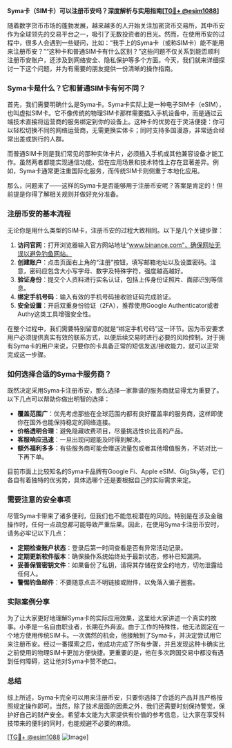 **Syma卡（SIM卡）可以注册币安吗？深度解析与实用指南[[TG💪+ @esim1088](https://t.me/s/esim1088)]**

随着数字货币市场的蓬勃发展，越来越多的人开始关注加密货币交易所，其中币安作为全球领先的交易平台之一，吸引了无数投资者的目光。然而，在使用币安的过程中，很多人会遇到一些疑问，比如：“我手上的Syma卡（或称SIM卡）能不能用来注册币安？”“这种卡和普通SIM卡有什么区别？”这些问题不仅关系到能否顺利注册币安账户，还涉及到网络安全、隐私保护等多个方面。今天，我们就来详细探讨一下这个问题，并为有需要的朋友提供一份清晰的操作指南。

### Syma卡是什么？它和普通SIM卡有何不同？

首先，我们需要明确什么是Syma卡。Syma卡实际上是一种电子SIM卡（eSIM），也叫虚拟SIM卡。它不像传统的物理SIM卡那样需要插入手机设备中，而是通过云端技术直接将运营商的服务绑定到你的设备上。这种卡的优势在于灵活便捷：你可以轻松切换不同的网络运营商，无需更换实体卡；同时支持多国漫游，非常适合经常出差或旅行的人群。

而普通SIM卡则是我们常见的那种实体卡片，必须插入手机或其他兼容设备才能工作。虽然两者都能实现通信功能，但在应用场景和技术特性上存在显著差异。例如，Syma卡通常更注重国际化服务，而传统SIM卡则侧重于本地化应用。

那么，问题来了——这样的Syma卡是否能够用于注册币安呢？答案是肯定的！但前提是你得了解相关规则并做好充分准备。

### 注册币安的基本流程

无论你是用什么类型的SIM卡，注册币安的过程大致相同。以下是几个关键步骤：

1. **访问官网**：打开浏览器输入官方网站地址“www.binance.com”，确保网址无误以避免钓鱼网站。
2. **创建账户**：点击页面右上角的“注册”按钮，填写邮箱地址以及设置密码。注意，密码应包含大小写字母、数字及特殊字符，强度越高越好。
3. **验证身份**：提交个人资料进行实名认证，包括上传身份证照片、面部识别等信息。
4. **绑定手机号码**：输入有效的手机号码接收验证码完成验证。
5. **安全设置**：开启双重身份验证（2FA），推荐使用Google Authenticator或者Authy这类工具增强安全性。

在整个过程中，我们需要特别留意的就是“绑定手机号码”这一环节。因为币安要求用户必须提供真实有效的联系方式，以便后续交易时进行必要的风险控制。对于拥有Syma卡的用户来说，只要你的卡具备正常的短信发送/接收能力，就可以正常完成这一步骤。

### 如何选择合适的Syma卡服务商？

既然决定采用Syma卡注册币安，那么选择一家靠谱的服务商就显得尤为重要了。以下几点可以帮助你做出明智的选择：

- **覆盖范围广**：优先考虑那些在全球范围内都有良好覆盖率的服务商，这样即使你在国外也能保持稳定的网络连接。
- **价格透明合理**：避免隐藏收费项目，尽量挑选性价比高的产品。
- **客服响应迅速**：一旦出现问题能及时得到解决。
- **额外福利多多**：有些服务商可能会赠送流量包或者其他增值服务，不妨对比一下再下单。

目前市面上比较知名的Syma卡品牌有Google Fi、Apple eSIM、GigSky等，它们各自有着独特的优劣势，具体选哪个还是要根据自己的实际需求来定。

### 需要注意的安全事项

尽管Syma卡带来了诸多便利，但我们也不能忽视潜在的风险。特别是在涉及金融操作时，任何一点疏忽都可能导致严重后果。因此，在使用Syma卡注册币安时，请务必牢记以下几点：

- **定期检查账户状态**：登录后第一时间查看是否有异常活动记录。
- **定期更新软件版本**：确保操作系统始终处于最新状态，修补已知漏洞。
- **妥善保管密钥文件**：如果备份了私钥，请将其存储在安全的地方，切勿泄露给任何人。
- **警惕钓鱼邮件**：不要随意点击不明链接或附件，以免落入骗子圈套。

### 实际案例分享

为了让大家更好地理解Syma卡的实际应用效果，这里给大家讲述一个真实的故事。小李是一名自由职业者，长期在外奔波。由于工作的特殊性，他无法固定在一个地方使用传统SIM卡。一次偶然的机会，他接触到了Syma卡，并决定尝试用它来注册币安。经过一番摸索之后，他成功完成了所有步骤，并且发现这种卡确实比之前使用的物理SIM卡更加方便快捷。更重要的是，他在多次跨国交易中都没有遇到任何障碍，这让他对Syma卡赞不绝口。

### 总结

综上所述，Syma卡完全可以用来注册币安，只要你选择了合适的产品并且严格按照规定操作即可。当然，除了技术层面的因素之外，我们还需要时刻保持警觉，保护好自己的财产安全。希望本文能为大家提供有价值的参考信息，让大家在享受科技带来的便利的同时，也能规避不必要的麻烦。

[[TG💪+ @esim1088](https://t.me/s/esim1088) ![Image](https://i.postimg.cc/4NQfJmqS/Snipaste-2025-05-13-00-14-12.png)]